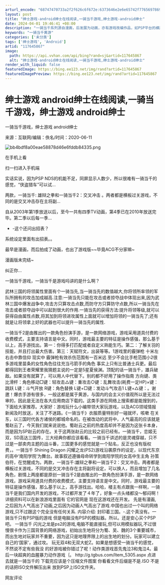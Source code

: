 ```yaml
---
arturl_encode: "68747470733a2f2f626c6f672e:6373646e2e6e65742f77656978696e5f34323338373331392f:61727469636c652f64657461696c732f313137363435383637"
layout: post
title: "绅士游戏-android绅士在线阅读,一骑当千游戏,绅士游戏-android绅士"
date: 2024-04-01 19:46:41 +08:00
description: "一骑当千系列源自漫画，后发展为动画，亦有游戏改编作品，如PSP平台的横版过关游戏。游戏强调操作感，其"
keywords: "一骑当千黄游"
categories: ['未分类']
tags: ['绅士游戏', 'Android']
artid: "117645867"
image:
  path: https://api.vvhan.com/api/bing?rand=sj&artid=117645867
  alt: "绅士游戏-android绅士在线阅读,一骑当千游戏,绅士游戏-android绅士"
render_with_liquid: false
featuredImage: https://bing.ee123.net/img/rand?artid=117645867
featuredImagePreview: https://bing.ee123.net/img/rand?artid=117645867
---
```


# 绅士游戏 android绅士在线阅读,一骑当千游戏，绅士游戏 android绅士

一骑当千游戏，绅士游戏 android绅士

来源：互联网/编辑：佚名/时间：2020-06-11

![bb4bdf8a00eae58878d46e6fddb84335.png](https://i-blog.csdnimg.cn/blog_migrate/64e719fb13dc36d6f9baf5eaaf1cb785.jpeg)

在手机上看

扫一扫进入手机端

实话实说，因为PSP NDS的机能不足，同屏显示人数少，所以很难有一骑当千的感觉，“侠盗猎车”可以试...

两款，一骑当千: 雄辩之拳和一骑当千2：交叉冲击 。两者都是横板过关游戏，不同的是交叉冲击存在主将副...

自从2003年第1季放送以后，至今一共有四季TV动画，第4季已在2010年放送完毕。第二季以后每一季...

- -这个还问出招表？

系统设定里面有出招表。。

最早是漫画，而后拍成了动画，也出了游戏版~~毕竟ACG不分家嘛~

漫画版未完结~

纠正你...

一骑当千游戏，一骑当千是游戏吗讲的是什么啊？

武林三国的将领属性里面有个一骑当先,当一骑当先的数值越大,你将领所率领的军队所拥有的攻击加成越高.注意:一骑当先只能在攻击或者掠夺战中体现出来,因为武林三国中爆发战争中,攻击方只算攻击点数,而防守方只算防守点数,所以一骑当先在攻击或者掠夺战中可以起到很大的作用.一骑当先的获得方法:提升将领等级,就可以获得自由属性点数,将其加到将领进攻属性上面就可以增加将领的一骑当先了;还有就是让将领拿上好的武器也可以提升一骑当先的属性.

一骑当千2是由推出的一款角色扮演手游，是一款网络游戏，游戏采用道具付费的收费模式，主要支持语言是中文。同时，游戏最主要的特征是操作感强，那么基于以上，高手游找出。第一：你得多打匹配或者自定义熟能生巧。第二：了解关羽的技能，并且打出最大伤害。第三：天赋符文，出装等等。1游戏里的霰弹枪 十米左右击中靠信仰 现实中 霰弹枪有效杀伤范围有一百米远 至少不会比手枪范围小2很多游戏里苗条的女性角色往往充当弓箭手的角色 事实上只有比普通士兵更。最后都得回到王者荣耀里我猜题主说的一定是5星夏侯渊。顶配的话一骑当千，雄兵破敌。如果没有就算了，可以用人中代替下。别的都不好用了操作指南 方向键、类比滑杆：角色移动□键：轻攻击△键：重攻击○键：乱舞攻击(耗费一定HP)×键：跳跃 L键：斗气开放 R键：角色替换 L键+□键：发动斗气攻击1 L键+△键：。谢邀！爆衣手游有很多，一般这都是属于黄游，与国内的会主义价值观所以是无法过审的，因此是无法在各大应用商店下载的。这类手游在网络上搜索都是能搜到的，下面给大家推荐。大家好：游戏玩什么小编带领大家玩游戏，以及ACG领域情报新闻及时放送，关注了不迷路。《一骑当千》衣服质量特别好一碰就坏，咳嗽 在关东，以三国时代各方诸侯的都城命名的。在被改动的武将中，人气最高的应该就是蜀赵云了，今天我们就来说说他。蜀赵云之前的热度高却并不是因为这张卡本身，而是因为SP赵云的存在。关于这两张赵云的比较之前已经有。一骑当千，恋姬无双，SD高达三国传，三大经典你都应该看看。一骑当千讲述的是灵魂穿越，只不过是一部卖肉主题的战斗番，三国更多的感觉就是一个贴名，反正也没有版权费，。一骑当千 Shining Dragon 闪耀之龙(PS2)游戏沿袭原作的设定，以现代东京的高中‘南阳学院’为舞台。故事叙述遵循母命转学到南阳学院的女高中生主角 孙策伯符，在觉醒成为。两款，一骑当千:雄辩之拳和一骑当千2：交叉冲击。两者都是横板过关游戏，不同的是交叉冲击存在主将副将设定，可以换人，而且增加了几名角色，剧情上两座都是原创一骑当千2是由推出的一款角色扮演手游，是一款网络游戏，游戏采用道具付费的收费模式，主要支持语言是中文。同时，游戏最主要的特征是操作感强，那么基于以上，高手游找出。哈哈，楼主有点跟我一样啊，一骑当千是我们国内开发的游戏，不过都开发了４年了，好象一点头绪都没～郁闷啊！详细资料可以在新浪游戏里面有 它的官网是 现在这游戏还在开发。 先是有漫画,之后因为人气高出了动画,之后因为动画人气高出了游戏.中国也出过一个叫的网络游戏,只不过跟这个完全没有任何关系. 内容介绍: 封印着三国。-.这个真没有。一骑当千只有PSP版的游戏 但是电脑没有PSP的模拟器。所以。还是安心买个PSP吧。 一骑当千 闪光之龙是ps2的游戏,电脑不能直接玩,但可以用模拟器玩,不过很慢很卡作为三国背景的网络游戏，初始出生地将分为蜀、吴、魏的3个重要城市，而出生地对玩家并不重要，因为这只是地理界限上的出生地的划分。玩家可以建立自己的‘国家’，通过攻。 玩无双4和无双大蛇Z。如果是想感受一骑当千的感觉，不然说不定有些我没 的好游戏被你错过了呢！动作类游戏首先鬼泣3和鬼泣4。最后一块超爽的血腥暴力动作游戏｛。 http:\/\/g.tgbus.com\/Item_5305.aspx 点进去就是一骑当千的 下载完应该是个压缩文件图案 你看看文件后缀是不是.ISO 不是的话把ISO文件解压出来 放到PSP上ISO文件夹。

网友评论
